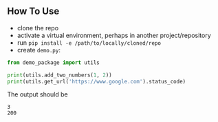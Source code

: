 ## How To Use
* clone the repo
* activate a virtual environment, perhaps in another project/repository
* run `pip install -e /path/to/locally/cloned/repo`
* create `demo.py`:

```python
from demo_package import utils

print(utils.add_two_numbers(1, 2))
print(utils.get_url('https://www.google.com').status_code)

```

The output should be 

```
3
200
```